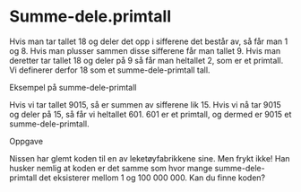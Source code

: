 # Summe-dele.primtall

Hvis man tar tallet 18 og deler det opp i sifferene det består av, så får man 1 og 8. Hvis man plusser sammen disse sifferene får man tallet 9. Hvis man deretter tar tallet 18 og deler på 9 så får man heltallet 2, som er et primtall. Vi definerer derfor 18 som et summe-dele-primtall tall.

Eksempel på summe-dele-primtall

Hvis vi tar tallet 9015, så er summen av sifferene lik 15. Hvis vi nå tar 9015 og deler på 15, så får vi heltallet 601. 601 er et primtall, og dermed er 9015 et summe-dele-primtall.

Oppgave

Nissen har glemt koden til en av leketøyfabrikkene sine. Men frykt ikke! Han husker nemlig at koden er det samme som hvor mange summe-dele-primtall det eksisterer mellom 1 og 100 000 000. Kan du finne koden?
